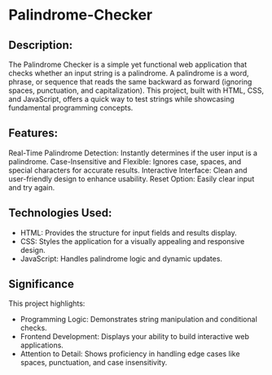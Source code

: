 # Palindrome-Checker

## Description:
The Palindrome Checker is a simple yet functional web application that checks whether an input string is a palindrome. A palindrome is a word, phrase, or sequence that reads the same backward as forward (ignoring spaces, punctuation, and capitalization). This project, built with HTML, CSS, and JavaScript, offers a quick way to test strings while showcasing fundamental programming concepts.

## Features:
Real-Time Palindrome Detection: Instantly determines if the user input is a palindrome.
Case-Insensitive and Flexible: Ignores case, spaces, and special characters for accurate results.
Interactive Interface: Clean and user-friendly design to enhance usability.
Reset Option: Easily clear input and try again.

## Technologies Used:
- HTML: Provides the structure for input fields and results display.
- CSS: Styles the application for a visually appealing and responsive design.
- JavaScript: Handles palindrome logic and dynamic updates.

## Significance

This project highlights:
- Programming Logic: Demonstrates string manipulation and conditional checks.
- Frontend Development: Displays your ability to build interactive web applications.
- Attention to Detail: Shows proficiency in handling edge cases like spaces, punctuation, and case insensitivity.
